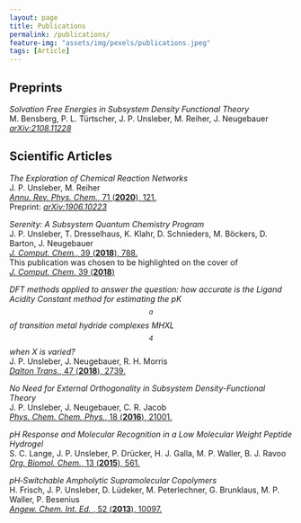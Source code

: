 ```yaml
---
layout: page
title: Publications
permalink: /publications/
feature-img: "assets/img/pexels/publications.jpeg"
tags: [Article]
---
```


## Preprints
*Solvation Free Energies in Subsystem Density Functional Theory*  
M. Bensberg, P. L. Türtscher, J. P. Unsleber, M. Reiher, J. Neugebauer  
[*arXiv:2108.11228*](https://arxiv.org/abs/2108.11228)  

## Scientific Articles
*The Exploration of Chemical Reaction Networks*  
J. P. Unsleber, M. Reiher  
[*Annu. Rev. Phys. Chem.*, 71 (**2020**), 121.](https://doi.org/10.1146/annurev-physchem-071119-040123)  
Preprint: [*arXiv:1906.10223*](https://arxiv.org/abs/1906.10223)  

*Serenity: A Subsystem Quantum Chemistry Program*  
J. P. Unsleber, T. Dresselhaus, K. Klahr, D. Schnieders, M. Böckers, D. Barton, J. Neugebauer  
[*J. Comput. Chem.*, 39 (**2018**), 788.](http://dx.doi.org/10.1002/jcc.25162)  
This publication was chosen to be highlighted on the cover of    
[*J. Comput. Chem.* 39 (**2018**)](http://dx.doi.org/10.1002/jcc.25216)  

*DFT methods applied to answer the question: how accurate is the Ligand Acidity Constant method for estimating the pK$$_a$$ of transition metal hydride complexes MHXL$$_4$$ when X is varied?*  
J. P. Unsleber, J. Neugebauer, R. H. Morris  
[*Dalton Trans.*, 47 (**2018**), 2739.](http://dx.doi.org/10.1039/C7DT03473C)

*No Need for External Orthogonality in Subsystem Density-Functional Theory*  
J. P. Unsleber, J. Neugebauer, C. R. Jacob  
[*Phys. Chem. Chem. Phys.*, 18 (**2016**), 21001.](https://doi.org/10.1039/C6CP00332J)  
  
*pH Response and Molecular Recognition in a Low Molecular Weight Peptide Hydrogel*  
S. C. Lange, J. P. Unsleber, P. Drücker, H. J. Galla, M. P. Waller, B. J. Ravoo    
[*Org. Biomol. Chem.*, 13 (**2015**), 561.](https://doi.org/10.1039/C4OB02069C)
  
*pH‐Switchable Ampholytic Supramolecular Copolymers*  
H. Frisch, J. P. Unsleber, D. Lüdeker, M. Peterlechner, G. Brunklaus, M. P. Waller, P. Besenius  
[*Angew. Chem. Int. Ed.* , 52 (**2013**), 10097.](https://doi.org/10.1002/anie.201303810)
  
